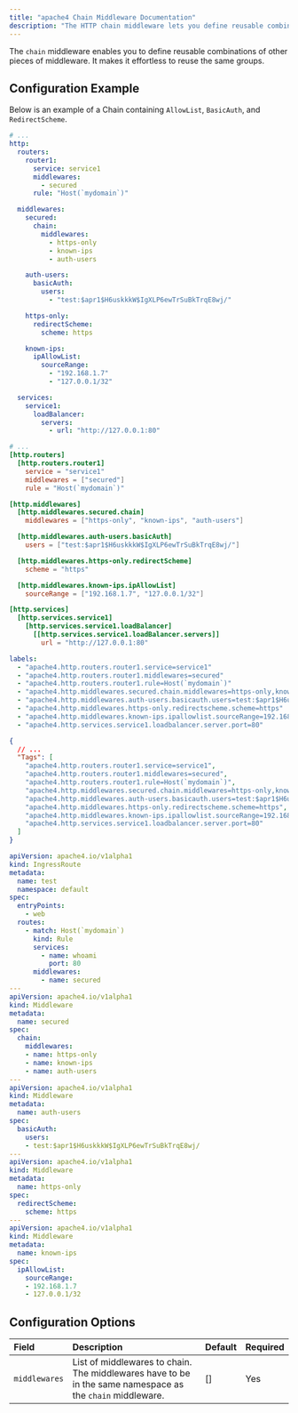 ```yaml
---
title: "apache4 Chain Middleware Documentation"
description: "The HTTP chain middleware lets you define reusable combinations of other middleware, to reuse the same groups. Read the technical documentation."
---
```


The `chain` middleware enables you to define reusable combinations of other pieces of middleware.
It makes it effortless to reuse the same groups.

## Configuration Example

Below is an example of a Chain containing `AllowList`, `BasicAuth`, and `RedirectScheme`.

```yaml tab="Structured (YAML)"
# ...
http:
  routers:
    router1:
      service: service1
      middlewares:
        - secured
      rule: "Host(`mydomain`)"

  middlewares:
    secured:
      chain:
        middlewares:
          - https-only
          - known-ips
          - auth-users

    auth-users:
      basicAuth:
        users:
          - "test:$apr1$H6uskkkW$IgXLP6ewTrSuBkTrqE8wj/"

    https-only:
      redirectScheme:
        scheme: https

    known-ips:
      ipAllowList:
        sourceRange:
          - "192.168.1.7"
          - "127.0.0.1/32"

  services:
    service1:
      loadBalancer:
        servers:
          - url: "http://127.0.0.1:80"
```

```toml tab="Structured (TOML)"
# ...
[http.routers]
  [http.routers.router1]
    service = "service1"
    middlewares = ["secured"]
    rule = "Host(`mydomain`)"

[http.middlewares]
  [http.middlewares.secured.chain]
    middlewares = ["https-only", "known-ips", "auth-users"]

  [http.middlewares.auth-users.basicAuth]
    users = ["test:$apr1$H6uskkkW$IgXLP6ewTrSuBkTrqE8wj/"]

  [http.middlewares.https-only.redirectScheme]
    scheme = "https"

  [http.middlewares.known-ips.ipAllowList]
    sourceRange = ["192.168.1.7", "127.0.0.1/32"]

[http.services]
  [http.services.service1]
    [http.services.service1.loadBalancer]
      [[http.services.service1.loadBalancer.servers]]
        url = "http://127.0.0.1:80"
``` 

```yaml tab="Labels"
labels:
  - "apache4.http.routers.router1.service=service1"
  - "apache4.http.routers.router1.middlewares=secured"
  - "apache4.http.routers.router1.rule=Host(`mydomain`)"
  - "apache4.http.middlewares.secured.chain.middlewares=https-only,known-ips,auth-users"
  - "apache4.http.middlewares.auth-users.basicauth.users=test:$apr1$H6uskkkW$IgXLP6ewTrSuBkTrqE8wj/"
  - "apache4.http.middlewares.https-only.redirectscheme.scheme=https"
  - "apache4.http.middlewares.known-ips.ipallowlist.sourceRange=192.168.1.7,127.0.0.1/32"
  - "apache4.http.services.service1.loadbalancer.server.port=80"
```

```json tab="Tags"
{
  // ...
  "Tags": [
    "apache4.http.routers.router1.service=service1",
    "apache4.http.routers.router1.middlewares=secured",
    "apache4.http.routers.router1.rule=Host(`mydomain`)",
    "apache4.http.middlewares.secured.chain.middlewares=https-only,known-ips,auth-users",
    "apache4.http.middlewares.auth-users.basicauth.users=test:$apr1$H6uskkkW$IgXLP6ewTrSuBkTrqE8wj/",
    "apache4.http.middlewares.https-only.redirectscheme.scheme=https",
    "apache4.http.middlewares.known-ips.ipallowlist.sourceRange=192.168.1.7,127.0.0.1/32",
    "apache4.http.services.service1.loadbalancer.server.port=80"
  ]
}
```

```yaml tab="Kubernetes"
apiVersion: apache4.io/v1alpha1
kind: IngressRoute
metadata:
  name: test
  namespace: default
spec:
  entryPoints:
    - web
  routes:
    - match: Host(`mydomain`)
      kind: Rule
      services:
        - name: whoami
          port: 80
      middlewares:
        - name: secured
---
apiVersion: apache4.io/v1alpha1
kind: Middleware
metadata:
  name: secured
spec:
  chain:
    middlewares:
    - name: https-only
    - name: known-ips
    - name: auth-users
---
apiVersion: apache4.io/v1alpha1
kind: Middleware
metadata:
  name: auth-users
spec:
  basicAuth:
    users:
    - test:$apr1$H6uskkkW$IgXLP6ewTrSuBkTrqE8wj/
---
apiVersion: apache4.io/v1alpha1
kind: Middleware
metadata:
  name: https-only
spec:
  redirectScheme:
    scheme: https
---
apiVersion: apache4.io/v1alpha1
kind: Middleware
metadata:
  name: known-ips
spec:
  ipAllowList:
    sourceRange:
    - 192.168.1.7
    - 127.0.0.1/32
```


## Configuration Options

| Field | Description | Default | Required |
|:------|:------------|:--------|:---------|
| `middlewares`  | List of middlewares to chain.<br /> The middlewares have to be in the same namespace as the `chain` middleware. | [] | Yes |
